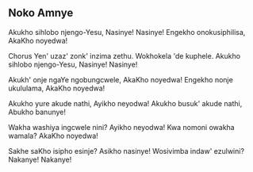 ## Noko Amnye

Akukho sihlobo njengo-Yesu, Nasinye! Nasinye!
Engekho onokusiphilisa, AkaKho noyedwa!

Chorus
Yen' uzaz' zonk' inzima zethu. Wokhokela 'de kuphele.
Akukho sihlobo njengo-Yesu, Nasinye! Nasinye!

Akukh' onje ngaYe ngobungcwele, AkaKho noyedwa!
Engekho nonje ukululama, AkaKho noyedwa!

Akukho yure akude nathi, Ayikho neyodwa!
Akukho busuk' akude nathi, Abukho banunye!

Wakha washiya ingcwele nini? Ayikho neyodwa!
Kwa nomoni owakha wamala? AkaKho noyedwa!

Sakhe saKho isipho esinje? Asikho nasinye!
Wosivimba indaw' ezulwini? Nakanye! Nakanye!

